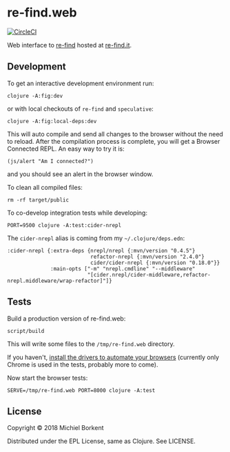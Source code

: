 # re-find.web

[![CircleCI](https://circleci.com/gh/borkdude/re-find.web/tree/master.svg?style=svg)](https://circleci.com/gh/borkdude/re-find.web/tree/master)

Web interface to [re-find](https://github.com/borkdude/re-find) hosted at
[re-find.it](https://re-find.it).

## Development

To get an interactive development environment run:

    clojure -A:fig:dev

or with local checkouts of `re-find` and `speculative`:

    clojure -A:fig:local-deps:dev

This will auto compile and send all changes to the browser without the
need to reload. After the compilation process is complete, you will
get a Browser Connected REPL. An easy way to try it is:

    (js/alert "Am I connected?")

and you should see an alert in the browser window.

To clean all compiled files:

    rm -rf target/public

To co-develop integration tests while developing:

    PORT=9500 clojure -A:test:cider-nrepl

The `cider-nrepl` alias is coming from my `~/.clojure/deps.edn`:

```
:cider-nrepl {:extra-deps {nrepl/nrepl {:mvn/version "0.4.5"}
                           refactor-nrepl {:mvn/version "2.4.0"}
                           cider/cider-nrepl {:mvn/version "0.18.0"}}
              :main-opts ["-m" "nrepl.cmdline" "--middleware"
                          "[cider.nrepl/cider-middleware,refactor-nrepl.middleware/wrap-refactor]"]}
```

## Tests

Build a production version of re-find.web:

    script/build

This will write some files to the `/tmp/re-find.web` directory.

If you haven't, [install the drivers to automate your
browsers](https://github.com/igrishaev/etaoin#installing-drivers) (currently
only Chrome is used in the tests, probably more to come).

Now start the browser tests:

    SERVE=/tmp/re-find.web PORT=8000 clojure -A:test

## License

Copyright © 2018 Michiel Borkent

Distributed under the EPL License, same as Clojure. See LICENSE.
